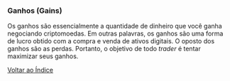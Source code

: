 ### Ganhos (Gains)

Os ganhos são essencialmente a quantidade de dinheiro que você ganha negociando criptomoedas. Em outras palavras, os ganhos são uma forma de lucro obtido com a compra e venda de ativos digitais. O oposto dos ganhos são as perdas. Portanto, o objetivo de todo _trader_ é tentar maximizar seus ganhos.

[Voltar ao Índice](../)